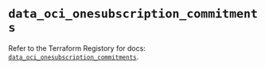# `data_oci_onesubscription_commitments`

Refer to the Terraform Registory for docs: [`data_oci_onesubscription_commitments`](https://registry.terraform.io/providers/oracle/oci/6.18.0/docs/data-sources/onesubscription_commitments).
